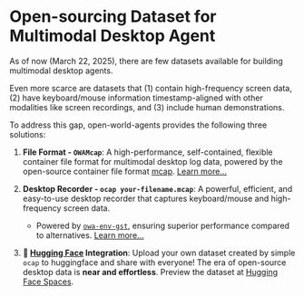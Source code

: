 # Open-sourcing Dataset for Multimodal Desktop Agent

As of now (March 22, 2025), there are few datasets available for building multimodal desktop agents.

Even more scarce are datasets that (1) contain high-frequency screen data, (2) have keyboard/mouse information timestamp-aligned with other modalities like screen recordings, and (3) include human demonstrations.

To address this gap, open-world-agents provides the following three solutions:

1. **File Format - `OWAMcap`**: A high-performance, self-contained, flexible container file format for multimodal desktop log data, powered by the open-source container file format [mcap](https://mcap.dev/). [Learn more...](data_format.md)

2. **Desktop Recorder - `ocap your-filename.mcap`**: A powerful, efficient, and easy-to-use desktop recorder that captures keyboard/mouse and high-frequency screen data.
    - Powered by [`owa-env-gst`](../env/plugins/gstreamer_env.md), ensuring superior performance compared to alternatives. [Learn more...](recorder/why.md)

3. **🤗 [Hugging Face](https://huggingface.co/) Integration**: Upload your own dataset created by simple `ocap` to huggingface and share with everyone! The era of open-source desktop data is **near and effortless**. Preview the dataset at [Hugging Face Spaces](https://huggingface.co/spaces/open-world-agents/visualize_dataset).